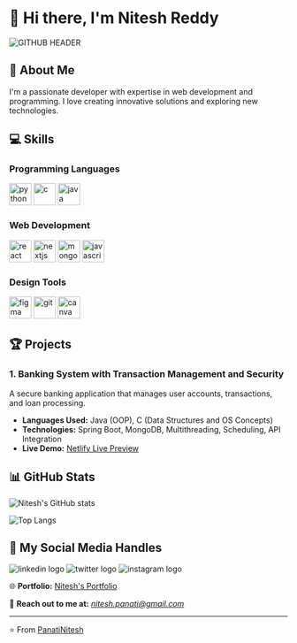 # 👋 Hi there, I'm Nitesh Reddy

![GITHUB HEADER](https://github.com/PanatiNitesh/PanatiNitesh/assets/123456789/header-image-placeholder.gif)

## 🚀 About Me
I'm a passionate developer with expertise in web development and programming. I love creating innovative solutions and exploring new technologies.

## 💻 Skills

### Programming Languages
<div align="left">
  <img src="https://skillicons.dev/icons?i=python" alt="python" width="40" height="40"/>
  <img src="https://skillicons.dev/icons?i=c" alt="c" width="40" height="40"/>
  <img src="https://skillicons.dev/icons?i=java" alt="java" width="40" height="40"/>
</div>

### Web Development
<div align="left">
  <img src="https://skillicons.dev/icons?i=react" alt="react" width="40" height="40"/>
  <img src="https://skillicons.dev/icons?i=nextjs" alt="nextjs" width="40" height="40"/>
  <img src="https://skillicons.dev/icons?i=mongodb" alt="mongodb" width="40" height="40"/>
  <img src="https://skillicons.dev/icons?i=javascript" alt="javascript" width="40" height="40"/>
</div>

### Design Tools
<div align="left">
  <img src="https://skillicons.dev/icons?i=figma" alt="figma" width="40" height="40"/>
  <img src="https://skillicons.dev/icons?i=git" alt="git" width="40" height="40"/>
  <img src="https://cdn.jsdelivr.net/gh/devicons/devicon/icons/canva/canva-original.svg" alt="canva" width="40" height="40"/>
</div>

## 🏆 Projects

### **1. Banking System with Transaction Management and Security**
A secure banking application that manages user accounts, transactions, and loan processing.
- **Languages Used:** Java (OOP), C (Data Structures and OS Concepts)
- **Technologies:** Spring Boot, MongoDB, Multithreading, Scheduling, API Integration
- **Live Demo:** [Netlify Live Preview](https://pluto-banking.netlify.app/)

## 📊 GitHub Stats

![Nitesh's GitHub stats](https://github-readme-stats.vercel.app/api?username=PanatiNitesh&show_icons=true&theme=radical)

![Top Langs](https://github-readme-stats.vercel.app/api/top-langs/?username=PanatiNitesh&layout=compact&theme=radical)

## 🌟 My Social Media Handles
<div align="left">
  <a href="https://www.linkedin.com/in/nitesh-panati" target="_blank" style="text-decoration: none;">
    <img src="https://skillicons.dev/icons?i=linkedin" alt="linkedin logo" />
  </a>
  <a href="https://x.com/NiteshPanati" target="_blank" style="text-decoration: none;">
    <img src="https://skillicons.dev/icons?i=twitter" alt="twitter logo" />
  </a>
  <a href="https://www.instagram.com/nitesh.panati" target="_blank" style="text-decoration: none;">
    <img src="https://skillicons.dev/icons?i=instagram" alt="instagram logo" />
  </a>
</div>

🌐 **Portfolio:** [Nitesh's Portfolio](https://PanatiNitesh.github.io/portfolio)

📩 **Reach out to me at:** *nitesh.panati@gmail.com*

---

⭐️ From [PanatiNitesh](https://github.com/PanatiNitesh)
